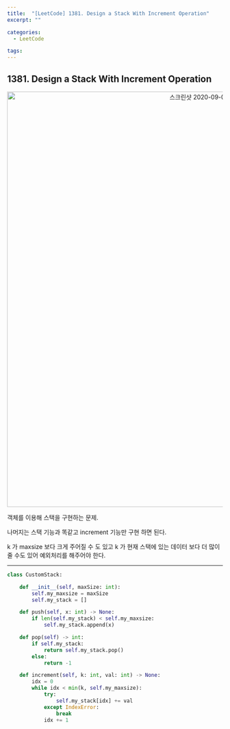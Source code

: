 ```yaml
---
title:  "[LeetCode] 1381. Design a Stack With Increment Operation"
excerpt: ""

categories:
  - LeetCode

tags:
---
```


## 1381. Design a Stack With Increment Operation

<center><img width="968" alt="스크린샷 2020-09-04 오후 11 52 52" src="https://user-images.githubusercontent.com/54533309/92252836-bfcf4f00-ef09-11ea-951f-ebf529da6236.png"></center>

객체를 이용해 스택을 구현하는 문제.

나머지는 스택 기능과 똑같고 increment 기능만 구현 하면 된다.

k 가 maxsize 보다 크게 주어질 수 도 있고 k 가 현재 스택에 있는 데이터 보다 더 많이 줄 수도 있어 예외처리를 해주어야 한다.

---

```python
class CustomStack:

	def __init__(self, maxSize: int):
		self.my_maxsize = maxSize
		self.my_stack = []

	def push(self, x: int) -> None:
		if len(self.my_stack) < self.my_maxsize:
			self.my_stack.append(x)

	def pop(self) -> int:
		if self.my_stack:
			return self.my_stack.pop()
		else:
			return -1

	def increment(self, k: int, val: int) -> None:
		idx = 0
		while idx < min(k, self.my_maxsize):
			try:
				self.my_stack[idx] += val
			except IndexError:
				break
			idx += 1
```

